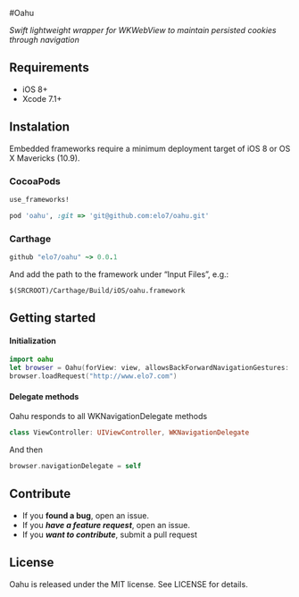 #Oahu

*Swift lightweight wrapper for WKWebView to maintain persisted cookies through navigation*

## Requirements
- iOS 8+
- Xcode 7.1+

## Instalation
Embedded frameworks require a minimum deployment target of iOS 8 or OS X Mavericks (10.9).


### CocoaPods
```ruby
use_frameworks! 

pod 'oahu', :git => 'git@github.com:elo7/oahu.git'
```

### Carthage
```ruby
github "elo7/oahu" ~> 0.0.1
```

And add the path to the framework under “Input Files”, e.g.:

```
$(SRCROOT)/Carthage/Build/iOS/oahu.framework
```

## Getting started
#### Initialization
```swift
import oahu
let browser = Oahu(forView: view, allowsBackForwardNavigationGestures: true)
browser.loadRequest("http://www.elo7.com")
```

#### Delegate methods
Oahu responds to all WKNavigationDelegate methods

```swift
class ViewController: UIViewController, WKNavigationDelegate
```

And then

```swift
browser.navigationDelegate = self
```

## Contribute
- If you **found a bug**, open an issue.
- If you ***have a feature request***, open an issue.
- If you ***want to contribute***, submit a pull request


## License
Oahu is released under the MIT license. See LICENSE for details.
